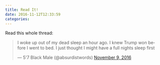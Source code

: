 ```yaml
---
title: Read It!
date: 2016-11-12T12:33:59
categories: 
---
```


Read this whole thread:

<!--more-->

<blockquote class="twitter-tweet" data-lang="en"><p lang="en" dir="ltr">I woke up out of my dead sleep an hour ago.  I knew Trump won before I went to bed. I just thought I might have a full nights sleep first</p>&mdash; 5&#39;7 Black Male (@absurdistwords) <a href="https://twitter.com/absurdistwords/status/796301496698671104">November 9, 2016</a></blockquote>
<script async src="//platform.twitter.com/widgets.js" charset="utf-8"></script>
